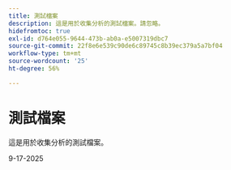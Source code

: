 ```yaml
---
title: 測試檔案
description: 這是用於收集分析的測試檔案。請忽略。
hidefromtoc: true
exl-id: d764e055-9644-473b-ab0a-e5007319dbc7
source-git-commit: 22f8e6e539c90de6c89745c8b39ec379a5a7bf04
workflow-type: tm+mt
source-wordcount: '25'
ht-degree: 56%

---
```


# 測試檔案

這是用於收集分析的測試檔案。

9-17-2025

